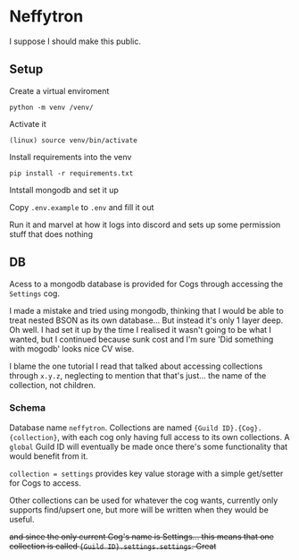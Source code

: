 # Neffytron

I suppose I should make this public.

## Setup

Create a virtual enviroment 
```
python -m venv /venv/
```
Activate it
```
(linux) source venv/bin/activate
```
Install requirements into the venv
```
pip install -r requirements.txt
```
Intstall mongodb and set it up

Copy `.env.example` to `.env` and fill it out

Run it and marvel at how it logs into discord and sets up some permission stuff that does nothing

## DB

Acess to a mongodb database is provided for Cogs through accessing the `Settings` cog.

I made a mistake and tried using mongodb, thinking that I would be able to treat nested BSON as its own database... But instead it's only 1 layer deep. Oh well.
I had set it up by the time I realised it wasn't going to be what I wanted, but I continued because sunk cost and I'm sure 'Did something with mogodb' looks nice CV wise.

I blame the one tutorial I read that talked about accessing collections through `x.y.z`, neglecting to mention that that's just... the name of the collection, not children.

### Schema

Database name `neffytron`. Collections are named `{Guild ID}.{Cog}.{collection}`, with each cog only having full access to its own collections. A `global` Guild ID will eventually be made once there's some functionality that would benefit from it.

`collection = settings` provides key value storage with a simple get/setter for Cogs to access.

Other collections can be used for whatever the cog wants, currently only supports find/upsert one, but more will be written when they would be useful.

~~and since the only current Cog's name is Settings... this means that one collection is called `{Guild ID}.settings.settings`. Great~~
